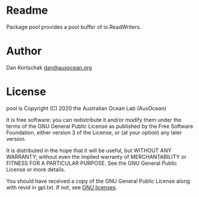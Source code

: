 # Readme

Package pool provides a pool buffer of io.ReadWriters.

# Author

Dan Kortschak <dan@ausocean.org>

# License

pool is Copyright (C) 2020 the Australian Ocean Lab (AusOcean)

It is free software: you can redistribute it and/or modify them
under the terms of the GNU General Public License as published by the
Free Software Foundation, either version 3 of the License, or (at your
option) any later version.

It is distributed in the hope that it will be useful, but WITHOUT
ANY WARRANTY; without even the implied warranty of MERCHANTABILITY or
FITNESS FOR A PARTICULAR PURPOSE. See the GNU General Public License
or more details.

You should have received a copy of the GNU General Public License
along with revid in gpl.txt.  If not, see [GNU licenses](http://www.gnu.org/licenses/).
